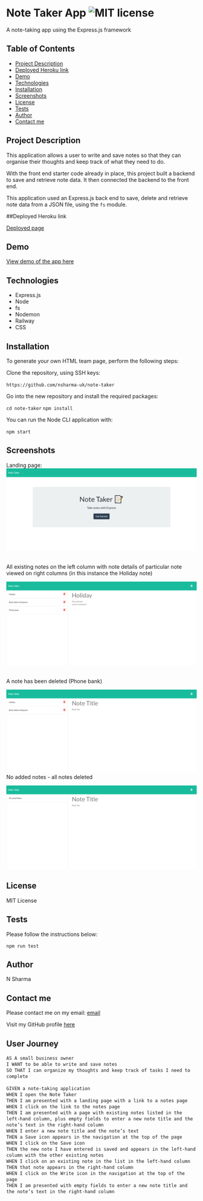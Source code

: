 # Note Taker App ![MIT license](https://img.shields.io/badge/MIT-License-green)

A note-taking app using the Express.js framework

## Table of Contents

- [Project Description](#description)
- [Deployed Heroku link](#link)
- [Demo](#demo)
- [Technologies](#technologies)
- [Installation](#installation)
- [Screenshots](#screenshots)
- [License](#license)
- [Tests](#tests)
- [Author](#author)
- [Contact me](#contact)

## Project Description

This application allows a user to write and save notes so that they can organise their thoughts and keep track of what they need to do.

With the front end starter code already in place, this project built a backend to save and retrieve note data. It then connected the backend to the front end.

This application used an Express.js back end to save, delete and retrieve note data from a JSON file, using the `fs` module.

##Deployed Heroku link

[Deployed page](https://note-taker-production.up.railway.app/notes)

## Demo

[View demo of the app here](https://drive.google.com/file/d/1Y8WG1YYCHuMLgrX_sg32okipAX1pf8Zg/view?usp=sharing)

## Technologies

- Express.js
- Node
- fs
- Nodemon
- Railway
- CSS

## Installation

To generate your own HTML team page, perform the following steps:

Clone the repository, using SSH keys:

`https://github.com/nsharma-uk/note-taker`

Go into the new repository and install the required packages:

`cd note-taker`
`npm install`

You can run the Node CLI application with:

`npm start`

## Screenshots

Landing page:
![screenshot of landing page](./images/notetaker1a.png)

<br>
All existing notes on the left column with note details of particular note viewed on right columns (in this instance the Holiday note)

![screenshot of note details](./images/notetaker2.png)

<br>
A note has been deleted (Phone bank)

![screenshot of note details](./images/notetaker3.png)
<br>
No added notes - all notes deleted

![screenshot of note details](./images/notetaker4.png)

## License

MIT License

## Tests

Please follow the instructions below:

```
npm run test
```

## Author

N Sharma

## Contact me

Please contact me on my email: [email](nsharmauk711@gmail.com)

Visit my GitHub profile [here](https://github.com/nsharma-uk)

## User Journey

```
AS A small business owner
I WANT to be able to write and save notes
SO THAT I can organize my thoughts and keep track of tasks I need to complete

GIVEN a note-taking application
WHEN I open the Note Taker
THEN I am presented with a landing page with a link to a notes page
WHEN I click on the link to the notes page
THEN I am presented with a page with existing notes listed in the left-hand column, plus empty fields to enter a new note title and the note’s text in the right-hand column
WHEN I enter a new note title and the note’s text
THEN a Save icon appears in the navigation at the top of the page
WHEN I click on the Save icon
THEN the new note I have entered is saved and appears in the left-hand column with the other existing notes
WHEN I click on an existing note in the list in the left-hand column
THEN that note appears in the right-hand column
WHEN I click on the Write icon in the navigation at the top of the page
THEN I am presented with empty fields to enter a new note title and the note’s text in the right-hand column
```
